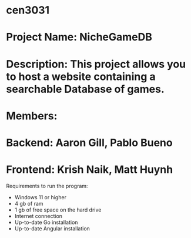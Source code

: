 # cen3031
# Project Name: NicheGameDB
# Description: This project allows you to host a website containing a searchable Database of games.
# Members:
#   Backend: Aaron Gill, Pablo Bueno
#   Frontend: Krish Naik, Matt Huynh


Requirements to run the program:
- Windows 11 or higher
- 4 gb of ram
- 1 gb of free space on the hard drive
- Internet connection
- Up-to-date Go installation
- Up-to-date Angular installation
